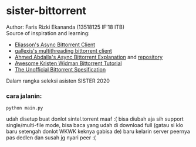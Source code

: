 # sister-bittorrent
Author: Faris Rizki Ekananda (13518125 IF'18 ITB)  
Source of inspiration and learning:
- [Eliasson's Async Bittorrent Client](https://github.com/eliasson/pieces)
- [gallexis's multithreading bittorrent client](https://github.com/gallexis/pytorrent)
- [Ahmed Abdalla's Async Bittorrent Explanation](https://www.youtube.com/watch?v=Pe3b9bdRtiE) and [repository](https://github.com/SimplyAhmazing/BatTorrent)
- [Awesome Kristen Widman Bittorrent Tutorial](http://www.kristenwidman.com/blog/how-to-write-a-bittorrent-client-part-1)
- [The Unofficial Bittorrent Spesification](https://wiki.theory.org/index.php/BitTorrentSpecification)

Dalam rangka seleksi asisten SISTER 2020

### cara jalanin:
```
python main.py
```
udah disetup buat donlot sintel.torrent maaf :( bisa diubah aja sih
support single/multi-file mode, bisa baca yang udah di download full (gatau si klo baru setengah donlot WKWK keknya gabisa de)
baru kelarin server peernya pas dedlen dan susah jg nyari peer :(
